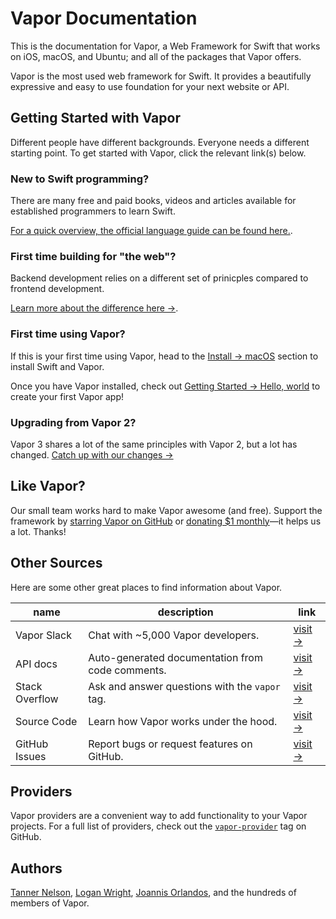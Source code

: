 # Vapor Documentation

This is the documentation for Vapor, a Web Framework for Swift that works on iOS, macOS, and Ubuntu; and all of the packages that Vapor offers.

Vapor is the most used web framework for Swift. It provides a beautifully expressive and easy to use foundation for your next website or API.

## Getting Started with Vapor

Different people have different backgrounds. Everyone needs a different starting point.
To get started with Vapor, click the relevant link(s) below.

### New to Swift programming?

There are many free and paid books, videos and articles available for established programmers to learn Swift.

[For a quick overview, the official language guide can be found here.](https://developer.apple.com/library/content/documentation/Swift/Conceptual/Swift_Programming_Language/index.html).

### First time building for "the web"?

Backend development relies on a different set of prinicples compared to frontend development.

[Learn more about the difference here &rarr;](introductions/web-development.md).

### First time using Vapor?

If this is your first time using Vapor, head to the [Install &rarr; macOS](install/macos.md) section to install Swift and Vapor.

Once you have Vapor installed, check out [Getting Started &rarr; Hello, world](getting-started/hello-world.md) to create your first Vapor app!

### Upgrading from Vapor 2?

Vapor 3 shares a lot of the same principles with Vapor 2, but a lot has changed. [Catch up with our changes &rarr;](../introductions/vapor2.md)

## Like Vapor?

Our small team works hard to make Vapor awesome (and free). Support the framework by [starring Vapor on GitHub](https://github.com/vapor/vapor)
or [donating $1 monthly](https://opencollective.com/vapor)&mdash;it helps us a lot. Thanks!

## Other Sources

Here are some other great places to find information about Vapor.

| name           | description                                      | link                                                            |
|----------------|--------------------------------------------------|-----------------------------------------------------------------|
| Vapor Slack    | Chat with ~5,000 Vapor developers.               | [visit &rarr;](http://vapor.team)                               |
| API docs       | Auto-generated documentation from code comments. | [visit &rarr;](http://api.vapor.codes)                          |
| Stack Overflow | Ask and answer questions with the `vapor` tag.   | [visit &rarr;](http://stackoverflow.com/questions/tagged/vapor) |
| Source Code    | Learn how Vapor works under the hood.            | [visit &rarr;](https://github.com/vapor/vapor)                  |
| GitHub Issues  | Report bugs or request features on GitHub.       | [visit &rarr;](https://github.com/vapor/vapor/issues)           |

## Providers

Vapor providers are a convenient way to add functionality to your Vapor projects.
For a full list of providers, check out the [`vapor-provider`](https://github.com/search?utf8=✓&q=topic%3Avapor-provider&type=Repositories) tag on GitHub.

## Authors

[Tanner Nelson](mailto:tanner@vapor.codes), [Logan Wright](mailto:logan@vapor.codes), [Joannis Orlandos](mailto:joannis@qutheory.io), and the hundreds of members of Vapor.
